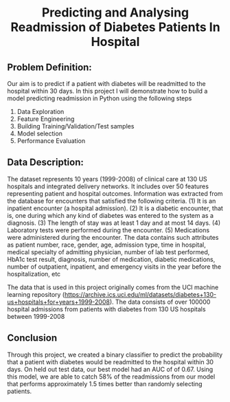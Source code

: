 # <p align = 'center'> Predicting and Analysing Readmission of Diabetes Patients In Hospital</p>

## Problem Definition:
Our aim is to predict if a patient with diabetes will be readmitted to the hospital within 30 days.
In this project I will demonstrate how to build a model predicting readmission in Python using the following steps

1. Data Exploration
2. Feature Engineering
3. Building Training/Validation/Test samples
4. Model selection
5. Performance Evaluation

## Data Description:
The dataset represents 10 years (1999-2008) of clinical care at 130 US hospitals and integrated delivery networks. It includes over 50 features representing patient and hospital outcomes. Information was extracted from the database for encounters that satisfied the following criteria.
(1) It is an inpatient encounter (a hospital admission).
(2) It is a diabetic encounter, that is, one during which any kind of diabetes was entered to the system as a diagnosis.
(3) The length of stay was at least 1 day and at most 14 days.
(4) Laboratory tests were performed during the encounter.
(5) Medications were administered during the encounter.
The data contains such attributes as patient number, race, gender, age, admission type, time in hospital, medical specialty of admitting physician, number of lab test performed, HbA1c test result, diagnosis, number of medication, diabetic medications, number of outpatient, inpatient, and emergency visits in the year before the hospitalization, etc

The data that is used in this project originally comes from the UCI machine learning repository (https://archive.ics.uci.edu/ml/datasets/diabetes+130-us+hospitals+for+years+1999-2008). The data consists of over 100000 hospital admissions from patients with diabetes from 130 US hospitals between 1999-2008


## Conclusion
Through this project, we created a binary classifier to predict the probability that a patient with diabetes would be readmitted to the hospital within 30 days. On held out test data, our best model had an AUC of of 0.67. Using this model, we are able to catch 58% of the readmissions from our model that performs approximately 1.5 times better than randomly selecting patients.
